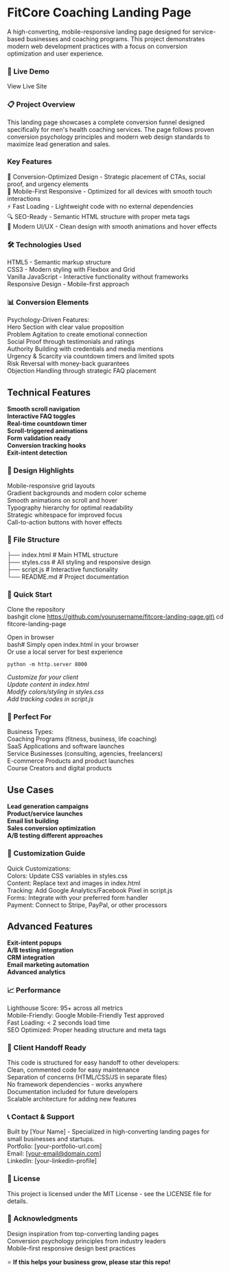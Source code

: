 # FitCore Coaching Landing Page
A high-converting, mobile-responsive landing page designed for service-based businesses and coaching programs. This project demonstrates modern web development practices with a focus on conversion optimization and user experience.

### 🚀 Live Demo
View Live Site

### 📋 Project Overview
This landing page showcases a complete conversion funnel designed specifically for men's health coaching services. The page follows proven conversion psychology principles and modern web design standards to maximize lead generation and sales.

### Key Features
🎯 Conversion-Optimized Design - Strategic placement of CTAs, social proof, and urgency elements\
📱 Mobile-First Responsive - Optimized for all devices with smooth touch interactions\
⚡ Fast Loading - Lightweight code with no external dependencies\
🔍 SEO-Ready - Semantic HTML structure with proper meta tags\
🎨 Modern UI/UX - Clean design with smooth animations and hover effects

### 🛠️ Technologies Used
HTML5 - Semantic markup structure\
CSS3 - Modern styling with Flexbox and Grid\
Vanilla JavaScript - Interactive functionality without frameworks\
Responsive Design - Mobile-first approach

### 📊 Conversion Elements
Psychology-Driven Features:\
Hero Section with clear value proposition\
Problem Agitation to create emotional connection\
Social Proof through testimonials and ratings\
Authority Building with credentials and media mentions\
Urgency & Scarcity via countdown timers and limited spots\
Risk Reversal with money-back guarantees\
Objection Handling through strategic FAQ placement

## Technical Features
**Smooth scroll navigation** <br/>
**Interactive FAQ toggles** <br/>
**Real-time countdown timer** <br/>
**Scroll-triggered animations** <br/>
**Form validation ready** <br/>
**Conversion tracking hooks** <br/>
**Exit-intent detection**

### 🎨 Design Highlights
Mobile-responsive grid layouts\
Gradient backgrounds and modern color scheme\
Smooth animations on scroll and hover\
Typography hierarchy for optimal readability\
Strategic whitespace for improved focus\
Call-to-action buttons with hover effects

### 📁 File Structure
├── index.html          # Main HTML structure\
├── styles.css          # All styling and responsive design\
├── script.js           # Interactive functionality\
└── README.md           # Project documentation

### 🚀 Quick Start
Clone the repository\
bashgit clone https://github.com/yourusername/fitcore-landing-page.git\
cd fitcore-landing-page

Open in browser\
bash# Simply open index.html in your browser\
Or use a local server for best experience
```
python -m http.server 8000
```

_Customize for your client_ <br/>
_Update content in index.html_ <br/>
_Modify colors/styling in styles.css_ <br/>
_Add tracking codes in script.js_ <br/>

### 🎯 Perfect For
Business Types:\
Coaching Programs (fitness, business, life coaching)\
SaaS Applications and software launches\
Service Businesses (consulting, agencies, freelancers)\
E-commerce Products and product launches\
Course Creators and digital products

## Use Cases
**Lead generation campaigns** <br/>
**Product/service launches** <br/>
**Email list building** <br/>
**Sales conversion optimization** <br/>
**A/B testing different approaches** <br/>

### 🔧 Customization Guide
Quick Customizations:\
Colors: Update CSS variables in styles.css\
Content: Replace text and images in index.html\
Tracking: Add Google Analytics/Facebook Pixel in script.js\
Forms: Integrate with your preferred form handler\
Payment: Connect to Stripe, PayPal, or other processors

## Advanced Features
**Exit-intent popups** <br/>
**A/B testing integration** <br/>
**CRM integration** <br/>
**Email marketing automation** <br/>
**Advanced analytics** <br/>

### 📈 Performance
Lighthouse Score: 95+ across all metrics\
Mobile-Friendly: Google Mobile-Friendly Test approved\
Fast Loading: < 2 seconds load time\
SEO Optimized: Proper heading structure and meta tags

### 🤝 Client Handoff Ready
This code is structured for easy handoff to other developers:\
Clean, commented code for easy maintenance\
Separation of concerns (HTML/CSS/JS in separate files)\
No framework dependencies - works anywhere\
Documentation included for future developers\
Scalable architecture for adding new features

### 📞 Contact & Support
Built by [Your Name] - Specialized in high-converting landing pages for small businesses and startups.\
Portfolio: [your-portfolio-url.com]\
Email: [your-email@domain.com]\
LinkedIn: [your-linkedin-profile]

### 📝 License
This project is licensed under the MIT License - see the LICENSE file for details.

### 🙏 Acknowledgments
Design inspiration from top-converting landing pages\
Conversion psychology principles from industry leaders\
Mobile-first responsive design best practices


⭐ **If this helps your business grow, please star this repo!**
